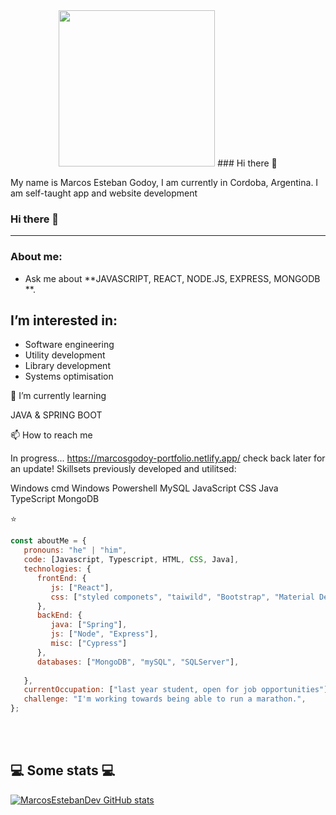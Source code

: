  
  <div id="header" align="center">
          <img src="https://media.giphy.com/media/iIqmM5tTjmpOB9mpbn/giphy.gif" width="250" </>
          ### Hi there 👋
          <p align ="left">
            My name is Marcos Esteban Godoy, I am currently in Cordoba, Argentina.
                I am self-taught app and website development
           
  </p>
</div>

### Hi there 👋

***

###  About me:
-  Ask me about **JAVASCRIPT, REACT, NODE.JS, EXPRESS, MONGODB **.

## I’m interested in:
-   Software engineering
-   Utility development
-   Library development
-   Systems optimisation

🌱 I’m currently learning

JAVA & SPRING BOOT 

📫 How to reach me

In progress... https://marcosgodoy-portfolio.netlify.app/ check back later for an update!
Skillsets previously developed and utilitsed:

Windows cmd
Windows Powershell
MySQL
JavaScript
CSS
Java
TypeScript
MongoDB

⭐️
```javascript
const aboutMe = {
   pronouns: "he" | "him",
   code: [Javascript, Typescript, HTML, CSS, Java],
   technologies: {
      frontEnd: {
         js: ["React"],
         css: ["styled componets", "taiwild", "Bootstrap", "Material Design", "Semantic UI"]
      },
      backEnd: {
         java: ["Spring"],
         js: ["Node", "Express"],
         misc: ["Cypress"]
      },
      databases: ["MongoDB", "mySQL", "SQLServer"],
 
   },
   currentOccupation: ["last year student, open for job opportunities"],
   challenge: "I'm working towards being able to run a marathon.",
};
```
</br></br>
<h2>💻 Some stats 💻</h2>

[![MarcosEstebanDev GitHub stats](https://github-readme-stats.vercel.app/api?username=MarcosEstebanDev)](https://github.com/MarcosEstebanDev/github-readme-stats)

